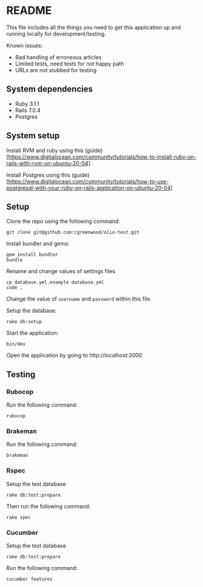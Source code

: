 # README

This file includes all the things you need to get this application up and running locally for development/testing.

Known issues:
 - Bad handling of erroneous articles
 - Limited tests, need tests for not happy path
 - URLs are not stubbed for testing

## System dependencies

- Ruby 3.1.1
- Rails 7.0.4
- Postgres

## System setup

Install RVM and ruby using this (guide)[https://www.digitalocean.com/community/tutorials/how-to-install-ruby-on-rails-with-rvm-on-ubuntu-20-04]

Install Postgres using this (guide)[https://www.digitalocean.com/community/tutorials/how-to-use-postgresql-with-your-ruby-on-rails-application-on-ubuntu-20-04]

## Setup

Clone the repo using the following command:
```
git clone git@github.com:cgreenwood/olio-test.git
```

Install bundler and gems:
```
gem install bundler
bundle
```

Rename and change values of settings files
```
cp database.yml.example database.yml
code .
```

Change the value of `username` and `password` within this file.

Setup the database:
```
rake db:setup
```

Start the application:
```
bin/dev
```

Open the application by going to http://localhost:3000


## Testing

### Rubocop

Run the following command:
```
rubocop
```

### Brakeman

Run the following command:
```
brakeman
```

### Rspec

Setup the test database
```
rake db:test:prepare
```

Then run the following command:
```
rake spec
```

### Cucumber

Setup the test database
```
rake db:test:prepare
```

Run the following command:
```
cucumber features
```